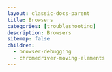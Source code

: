 ```yaml
---
layout: classic-docs-parent
title: Browsers
categories: [troubleshooting]
description: Browsers
sitemap: false
children:
  - browser-debugging
  - chromedriver-moving-elements
---
```


